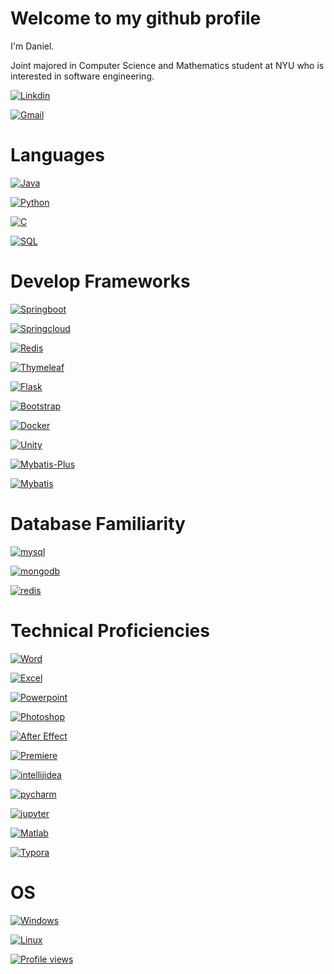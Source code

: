 # Welcome to my github profile

I'm Daniel.

Joint majored in Computer Science and Mathematics student at NYU who is interested in software engineering.

[![Linkdin](https://img.shields.io/badge/Linkdin-blue?style=for-the-badge&logo=linkedin)](https://www.linkedin.com/in/yiming-chen-b8447122a/)

[![Gmail](https://img.shields.io/badge/Gmail-D14836?style=for-the-badge&logo=gmail&logoColor=white)](mailto:danielatlas3455@gmail.com)

# Languages

[![Java](https://img.shields.io/badge/java-black?style=for-the-badge&logo=openjdk)](https://github.com/Spectraorder)

[![Python](https://img.shields.io/badge/python-black?style=for-the-badge&logo=python)](https://github.com/Spectraorder)

[![C](https://img.shields.io/badge/c-black?style=for-the-badge&logo=c)](https://github.com/Spectraorder)

[![SQL](https://img.shields.io/badge/sql-black?style=for-the-badge&logo=mysql)](https://github.com/Spectraorder)

# Develop Frameworks
[![Springboot](https://img.shields.io/badge/springboot-black?style=for-the-badge&logo=springboot)](https://github.com/Spectraorder)

[![Springcloud](https://img.shields.io/badge/springcloud-black?style=for-the-badge&logo=spring)](https://github.com/Spectraorder)

[![Redis](https://img.shields.io/badge/redis-black?style=for-the-badge&logo=redis)](https://github.com/Spectraorder)

[![Thymeleaf](https://img.shields.io/badge/thymeleaf-black?style=for-the-badge&logo=thymeleaf)](https://github.com/Spectraorder)

[![Flask](https://img.shields.io/badge/flask-black?style=for-the-badge&logo=flask)](https://github.com/Spectraorder)

[![Bootstrap](https://img.shields.io/badge/bootstrap-black?style=for-the-badge&logo=bootstrap)](https://github.com/Spectraorder)

[![Docker](https://img.shields.io/badge/docker-black?style=for-the-badge&logo=docker)](https://github.com/Spectraorder)

[![Unity](https://img.shields.io/badge/unity-black?style=for-the-badge&logo=unity)](https://github.com/Spectraorder)

[![Mybatis-Plus](https://img.shields.io/badge/mybatis%20plus-black?style=for-the-badge)](https://github.com/Spectraorder)

[![Mybatis](https://img.shields.io/badge/mybatis-black?style=for-the-badge)](https://github.com/Spectraorder)

# Database Familiarity

[![mysql](https://img.shields.io/badge/mysql-black?style=for-the-badge&logo=mysql)](https://github.com/Spectraorder)

[![mongodb](https://img.shields.io/badge/mongodb-black?style=for-the-badge&logo=mongodb)](https://github.com/Spectraorder)

[![redis](https://img.shields.io/badge/redis-black?style=for-the-badge&logo=redis)](https://github.com/Spectraorder)

# Technical Proficiencies

[![Word](https://img.shields.io/badge/word-blue?style=for-the-badge&logo=microsoftword)](https://github.com/Spectraorder)

[![Excel](https://img.shields.io/badge/excel-darkgreen?style=for-the-badge&logo=microsoftexcel)](https://github.com/Spectraorder)

[![Powerpoint](https://img.shields.io/badge/powerpoint-red?style=for-the-badge&logo=microsoftpowerpoint)](https://github.com/Spectraorder)

[![Photoshop](https://img.shields.io/badge/photoshop-darkblue?style=for-the-badge&logo=adobephotoshop)](https://github.com/Spectraorder)

[![After Effect](https://img.shields.io/badge/after%20effects-blueviolet?style=for-the-badge&logo=adobeaftereffects)](https://github.com/Spectraorder)

[![Premiere](https://img.shields.io/badge/premiere-blueviolet?style=for-the-badge&logo=adobepremierepro)](https://github.com/Spectraorder)

[![intellijidea](https://img.shields.io/badge/intellijidea-black?style=for-the-badge&logo=intellijidea)](https://github.com/Spectraorder)

[![pycharm](https://img.shields.io/badge/pycharm-black?style=for-the-badge&logo=pycharm)](https://github.com/Spectraorder)

[![jupyter](https://img.shields.io/badge/jupyter-black?style=for-the-badge&logo=jupyter)](https://github.com/Spectraorder)

[![Matlab](https://img.shields.io/badge/matlab-blue?style=for-the-badge)](https://github.com/Spectraorder)

[![Typora](https://img.shields.io/badge/typora-grey?style=for-the-badge)](https://github.com/Spectraorder)

# OS

[![Windows](https://img.shields.io/badge/Windows-black?style=for-the-badge&logo=Windows)](https://github.com/Spectraorder)

[![Linux](https://img.shields.io/badge/linux-black?style=for-the-badge&logo=Linux)](https://github.com/Spectraorder)

[![Profile views](https://komarev.com/ghpvc/?username=Spectraorder)](https://github.com/Spectraorder)
